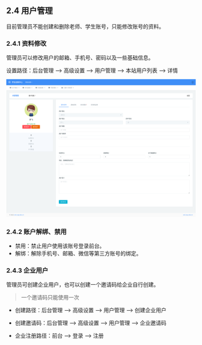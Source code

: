 ## 2.4 用户管理

目前管理员不能创建和删除老师、学生账号，只能修改账号的资料。

### 2.4.1 资料修改

管理员可以修改用户的邮箱、手机号、密码以及一些基础信息。

设置路径：后台管理 --> 高级设置 --> 用户管理 --> 本站用户列表 --> 详情

![](../img/admin_user_edit.png)

### 2.4.2 账户解绑、禁用

- 禁用：禁止用户使用该账号登录前台。
- 解绑：解除手机号、邮箱、微信等第三方账号的绑定。

### 2.4.3 企业用户

管理员可创建企业用户，也可以创建一个邀请码给企业自行创建。

> 一个邀请码只能使用一次

- 创建路径：后台管理 --> 高级设置 --> 用户管理 --> 创建企业用户

- 创建邀请码：后台管理 --> 高级设置 --> 用户管理 --> 企业邀请码

- 企业注册路径：前台 --> 登录 --> 注册
